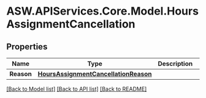 
# ASW.APIServices.Core.Model.HoursAssignmentCancellation

## Properties

Name | Type | Description | Notes
------------ | ------------- | ------------- | -------------
**Reason** | [**HoursAssignmentCancellationReason**](HoursAssignmentCancellationReason.md) |  | [optional] 

[[Back to Model list]](../README.md#documentation-for-models)
[[Back to API list]](../README.md#documentation-for-api-endpoints)
[[Back to README]](../README.md)

